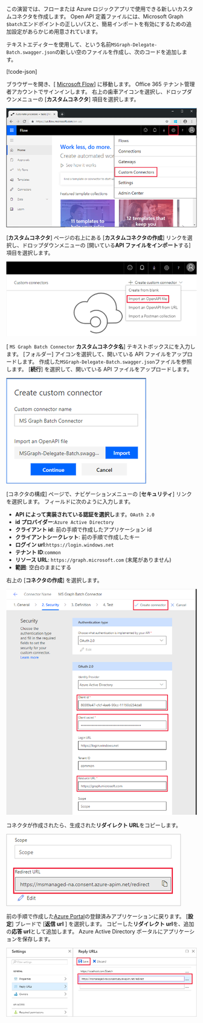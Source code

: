 <!-- markdownlint-disable MD002 MD041 -->

この演習では、フローまたは Azure ロジックアプリで使用できる新しいカスタムコネクタを作成します。 Open API 定義ファイルには、Microsoft Graph `$batch`エンドポイントの正しいパスと、簡易インポートを有効にするための追加設定があらかじめ用意されています。

テキストエディターを使用して、という名前`MSGraph-Delegate-Batch.swagger.json`の新しい空のファイルを作成し、次のコードを追加します。

[!code-json[](../LabFiles/MSGraph-Delegate-Batch.swagger.json)]

ブラウザーを開き、[ [Microsoft Flow](https://flow.microsoft.com)] に移動します。 Office 365 テナント管理者アカウントでサインインします。 右上の歯車アイコンを選択し、ドロップダウンメニューの [**カスタムコネクタ**] 項目を選択します。

![Microsoft Flow のドロップダウンメニューのスクリーンショット](./images/flow-conn1.png)

[**カスタムコネクタ**] ページの右上にある [**カスタムコネクタの作成**] リンクを選択し、ドロップダウンメニューの [開いている**API ファイルをインポート**する] 項目を選択します。

 ![Microsoft Flow の [カスタムコネクタの作成] ドロップダウンメニューのスクリーンショット](./images/flow-conn2.png)

[ `MS Graph Batch Connector` **カスタムコネクタ名**] テキストボックスにを入力します。 [フォルダー] アイコンを選択して、開いている API ファイルをアップロードします。 作成した`MSGraph-Delegate-Batch.swagger.json`ファイルを参照します。 [**続行**] を選択して、開いている API ファイルをアップロードします。

 ![[カスタムコネクタの作成] ダイアログのスクリーンショット](./images/flow-conn3.png)

[コネクタの構成] ページで、ナビゲーションメニューの [**セキュリティ**] リンクを選択します。 フィールドに次のように入力します。

- **API によって実装されている認証を選択し**ます。`OAuth 2.0`
- **id プロバイダー**:`Azure Active Directory`
- **クライアント id**: 前の手順で作成したアプリケーション id
- **クライアントシークレット**: 前の手順で作成したキー
- **ログイン url**:`https://login.windows.net`
- **テナント ID**:`common`
- **リソース URL**: `https://graph.microsoft.com` (末尾がありません)
- **範囲**: 空白のままにする

右上の [**コネクタの作成**] を選択します。

![コネクタ構成の [セキュリティ] タブのスクリーンショット](./images/flow-conn4.png)

コネクタが作成されたら、生成された**リダイレクト URL**をコピーします。

![生成されたリダイレクト URL のスクリーンショット](./images/flow-conn5.png)

前の手順で作成した[Azure Portal](https://aad.portal.azure.com)の登録済みアプリケーションに戻ります。 [**設定**] ブレードで [**返信 url** ] を選択します。 コピーした**リダイレクト url**を、追加の**応答 url**として追加します。 Azure Active Directory ポータルにアプリケーションを保存します。

![Azure portal の応答 url ブレードのスクリーンショット](./images/flow-conn6.png)